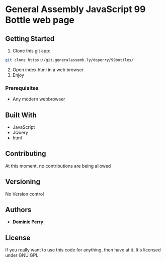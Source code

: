 # General Assembly JavaScript 99 Bottle web page

## Getting Started

1. Clone this git app:
```sh
git clone https://git.generalassemb.ly/doperry/99bottles/
```
2. Open index.html in a web browser
3. Enjoy 

### Prerequisites

* Any modern webbrowser

## Built With

* JavaScript
* JQuery
* html

## Contributing

At this moment, no contributions are being allowed

## Versioning

No Version control

## Authors

* **Dominic Perry**

## License

If you really want to use this code for anything, then have at it.  It's licensed under GNU GPL